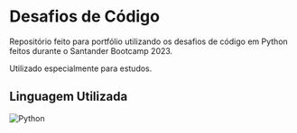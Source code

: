 # Desafios de Código
Repositório feito para portfólio utilizando os desafios de código em Python feitos durante o Santander Bootcamp 2023.

Utilizado especialmente para estudos.
## Linguagem Utilizada
![Python](https://img.shields.io/badge/Python-000?style=for-the-badge&logo=python)
